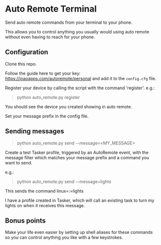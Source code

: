 # Auto Remote Terminal
Send auto remote commands from your terminal to your phone.

This allows you to control anything you usually would using auto remote without even having to reach for your phone.

## Configuration
Clone this repo.

Follow the guide here to get your key: https://joaoapps.com/autoremote/personal and add it to the `config.cfg` file.

Register your device by calling the script with the command 'register'.
e.g.:
> python auto_remote.py register

You should see the device you created showing in auto remote.

Set your message prefix in the config file.

## Sending messages
> python auto_remote.py send --message=<MY_MESSAGE>

Create a test Tasker profile, triggered by an AutoRemote event, with the message filter which matches your message prefix and a command you want to send.

e.g.:

> python auto_remote.py send --message=lights

This sends the command linux=:=lights

I have a profile created in Tasker, which will call an existing task to turn my lights on when it receives this message.


## Bonus points
Make your life even easier by setting up shell aliases for these commands so you can control anything you like with a few keystrokes.
